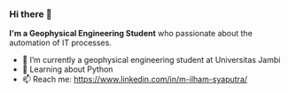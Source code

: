 ### Hi there 👋


**I'm a Geophysical Engineering Student** who passionate about the automation of IT processes.

- 🏫 I’m currently a geophysical engineering student at Universitas Jambi
- 🌱 Learning about Python
- 📫 Reach me: https://www.linkedin.com/in/m-ilham-syaputra/

